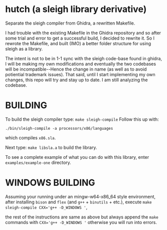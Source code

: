 # hutch (a sleigh library derivative)
Separate the sleigh compiler from Ghidra, a rewritten Makefile.

I had trouble with the existing Makefile in the Ghidra repository and so after some trial and error to get a successful build, I decided to rewrite it. So I rewrote the Makefile, and built (IMO) a better folder structure for using sleigh as a library.

The intent is not to be in 1-1 sync with the sleigh code-base found in ghidra, I will be making my own modifications and eventually the two codebases will be incompatible--Hence the change in name (as well as to avoid potiential trademark issues). That said, until I start implementing my own changes, this repo will try and stay up to date. I am still analyzing the codebase.

# BUILDING
To build the sleigh compiler type: `make sleigh-compile`
Follow this up with:

`./bin/sleigh-compile -a processors/x86/languages`

which compiles `x86.sla`.

Next type: `make libsla.a` to build the library.

To see a complete example of what you can do with this library, enter `examples/example-one` directory.

# WINDOWS BUILDING
Assuming your running under an mingw-w64-x86_64 style environment, after installing `bison` and `flex` (and `g++` + `binutils` + etc.), 
execute `make sleigh-compile CXX='g++ -D_WINDOWS '`, 

the rest of the instructions are same as above but always append the `make` commands with `CXX='g++ -D_WINDOWS '` otherwise you will run into errors.
